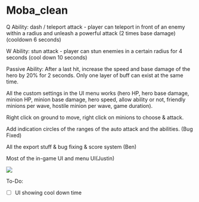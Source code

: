 # Moba_clean

Q Ability: dash / teleport attack - player can teleport in front of an enemy within a radius and unleash a powerful attack (2 times base damage) (cooldown 6 seconds)

W Ability: stun attack - player can stun enemies in a certain radius for 4 seconds (cool down 10 seconds)

Passive Ability: After a last hit, increase the speed and base damage of the hero by 20% for 2 seconds. Only one layer of buff can exist at the same time.

All the custom settings in the UI menu works (hero HP, hero base damage, minion HP, minion base damage, hero speed, allow ability or not, friendly minions per wave, hostile minion per wave, game duration).

Right click on ground to move, right click on minions to choose & attack. 

Add indication circles of the ranges of the auto attack and the abilities. (Bug Fixed)

All the export stuff & bug fixing & score system (Ben)

Most of the in-game UI and menu UI(Justin)

![](https://i.imgur.com/tP79kRM.png)

To-Do:

- [ ] UI showing cool down time

